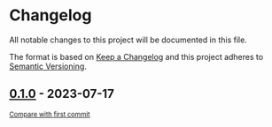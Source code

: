 # Changelog

All notable changes to this project will be documented in this file.

The format is based on [Keep a Changelog](http://keepachangelog.com/en/1.0.0/)
and this project adheres to [Semantic Versioning](http://semver.org/spec/v2.0.0.html).

<!-- insertion marker -->
## [0.1.0](https://github.com/PythonNest/PyNest/releases/tag/0.1.0) - 2023-07-17

<small>[Compare with first commit](https://github.com/PythonNest/PyNest/compare/95938dcdd7422be258f48187133ddcefd162f9ca...0.1.0)</small>

